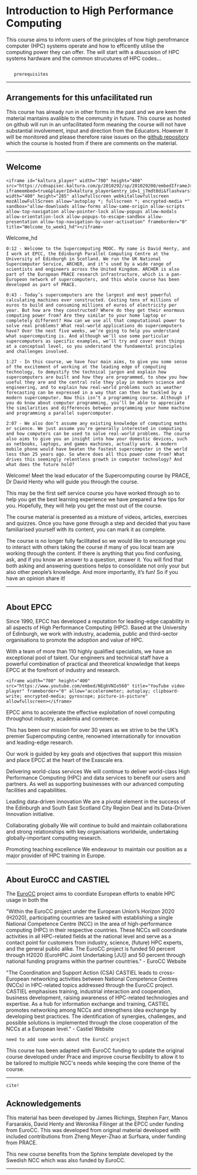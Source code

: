 # Introduction to High Performance Computing

This course aims to inform users of the principles of how high perofrmance computer (HPC) systems operate and how to efficently utilise the computing power they can offer. The will start with a disucssion of HPC systems hardware and the common strucutures of HPC codes…

```{prereq}

   prerequisites

```

---

## Arrangements for this unfacilitated run

This course has already run in other forms in the past and we are keen the material mantains avalible to the community in future. This course as hosted on github will run in an unfacilitated form meaning the course will not have substantial involvement, input and direction from the Educators. However it will be monitored and please therefore raise issues on the [github repository](https://github.com) which the course is hosted from if there are comments on the material. 

---

## Welcome

```{raw} html
<iframe id="kaltura_player" width="700" height="400" src="https://cdnapisec.kaltura.com/p/2010292/sp/201029200/embedIframeJs/uiconf_id/32599141/partner_id/2010292?iframeembed=true&playerId=kaltura_player&entry_id=1_j7mdt8di&flashvars[streamerType]=auto&amp;flashvars[localizationCode]=en&amp;flashvars[leadWithHTML5]=true&amp;flashvars[sideBarContainer.plugin]=true&amp;flashvars[sideBarContainer.position]=left&amp;flashvars[sideBarContainer.clickToClose]=true&amp;flashvars[chapters.plugin]=true&amp;flashvars[chapters.layout]=vertical&amp;flashvars[chapters.thumbnailRotator]=false&amp;flashvars[streamSelector.plugin]=true&amp;flashvars[EmbedPlayer.SpinnerTarget]=videoHolder&amp;flashvars[dualScreen.plugin]=true&amp;flashvars[Kaltura.addCrossoriginToIframe]=true&amp;&wid=1_tsiu9191" width="400" height="285" allowfullscreen webkitallowfullscreen mozAllowFullScreen allow="autoplay *; fullscreen *; encrypted-media *" sandbox="allow-downloads allow-forms allow-same-origin allow-scripts allow-top-navigation allow-pointer-lock allow-popups allow-modals allow-orientation-lock allow-popups-to-escape-sandbox allow-presentation allow-top-navigation-by-user-activation" frameborder="0" title="Welcome_to_week1_hd"></iframe>
```

Welcome_hd


```{solution} Transcript
0:12 - Welcome to the Supercomputing MOOC. My name is David Henty, and I work at EPCC, the Edinburgh Parallel Computing Centre at the University of Edinburgh in Scotland. We run the UK National Supercomputer Service, ARCHER, and it’s used by a wide range of scientists and engineers across the United Kingdom. ARCHER is also part of the European PRACE research infrastructure, which is a pan-Europeon network of supercomputers, and this whole course has been developed as part of PRACE.

0:43 - Today’s supercomputers are the largest and most powerful calculating machines ever constructed. Costing tens of millions of euros to build and consuming millions of euros of electricity per year. But how are they constructed? Where do they get their enormous computing power from? Are they similar to your home laptop or completely different? How can we use all that computational power to solve real problems? What real-world applications do supercomputers have? Over the next five weeks, we’re going to help you understand what supercomputing is. And although we’ll use some particular supercomputers as specific examples, we’ll try and cover most things at a conceptual level, so you understand the fundamental principles and challenges involved.

1:27 - In this course, we have four main aims, to give you some sense of the excitement of working at the leading edge of computing technology, to demystify the technical jargon and explain how supercomputers are built and how they are programmed, to show you how useful they are and the central role they play in modern science and engineering, and to explain how real-world problems such as weather forecasting can be expressed in a way that can then be tackled by a modern supercomputer. Now this isn’t a programming course. Although if you do know about computer programming, you’ll be able to appreciate the similarities and differences between programming your home machine and programming a parallel supercomputer.

2:07 - We also don’t assume any existing knowledge of computing maths or science. We just assume you’re generally interested in computing and how computers can be used to solve real-world problems. The course also aims to give you an insight into how your domestic devices, such as netbooks, laptops, and games machines, actually work. A modern mobile phone would have beaten the fastest supercomputer in the world less than 25 years ago. So where does all this power come from? What drives this seemingly relentless growth in computer technology? And what does the future hold?
```


Welcome! Meet the lead educator of the Supercomputing course by PRACE, Dr David Henty who will guide you through the course.

This may be the first self service course you have worked through so to help you get the best learning experience we have prepared a few tips for you. Hopefully, they will help you get the most out of the course.

The course material is presented as a mixture of videos, articles, exercises and quizzes. Once you have gone through a step and decided that you have familiarised yourself with its content, you can mark it as complete.

The course is no longer fully facilitated so we would like to encourage you to interact with others taking the course if many of you local team are working through the content. If there is anything that you find confusing, ask, and if you know an answer to a question, answer it. You will find that both asking and answering questions helps to consolidate not only your but also other people’s knowledge. And more importantly, it’s fun! So if you have an opinion share it!

---


```{figure} ./../Part1_Supercomputing/images/BayesInterior.jpg
```

## About EPCC

Since 1990, EPCC has developed a reputation for leading-edge capability in all aspects of High Performance Computing (HPC). Based at the University of Edinburgh, we work with industry, academia, public and third-sector organisations to promote the adoption and value of HPC.

With a team of more than 110 highly qualified specialists, we have an exceptional pool of talent. Our engineers and technical staff have a powerful combination of practical and theoretical knowledge that keeps EPCC at the forefront of industry and research.

```{raw} html
<iframe width="700" height="400" src="https://www.youtube.com/embed/NEgbVNIo560" title="YouTube video player" frameborder="0" allow="accelerometer; autoplay; clipboard-write; encrypted-media; gyroscope; picture-in-picture" allowfullscreen></iframe>
```

EPCC aims to accelerate the effective exploitation of novel computing throughout industry, academia and commerce. 

This has been our mission for over 30 years as we strive to be the UK’s premier Supercomputing centre, renowned internationally for innovation and leading-edge research.

Our work is guided by key goals and objectives that support this mission and place EPCC at the heart of the Exascale era.

Delivering world-class services
We will continue to deliver world-class High Performance Computing (HPC) and data services to benefit our users and partners. As well as supporting businesses with our advanced computing facilities and capabilities.

Leading data-driven innovation 
We are a pivotal element in the success of the Edinburgh and South East Scotland City Region Deal and its Data-Driven Innovation initiative.

Collaborating globally
We will continue to build and maintain collaborations and strong relationships with key organisations worldwide, undertaking globally-important computing research.

Promoting teaching excellence
We endeavour to maintain our position as a major provider of HPC training in Europe.

---

## About EuroCC and CASTIEL

The [EuroCC](https://www.eurocc-access.eu/about-us/the-projects/) project aims to coordiate European efforts to enable HPC usage in both the 

"Within the EuroCC project under the European Union’s Horizon 2020 (H2020), participating countries are tasked with establishing a single National Competence Centre (NCC) in the area of high-performance computing (HPC) in their respective countries. These NCCs will coordinate activities in all HPC-related fields at the national level and serve as a contact point for customers from industry, science, (future) HPC experts, and the general public alike. The EuroCC project is funded 50 percent through H2020 (EuroHPC Joint Undertaking [JU]) and 50 percent through national funding programs within the partner countries." - EuroCC Website

"The Coordination and Support Action (CSA) CASTIEL leads to cross-European networking activities between National Competence Centres (NCCs) in HPC-related topics addressed through the EuroCC project. CASTIEL emphasises training, industrial interaction and cooperation, business development, raising awareness of HPC-related technologies and expertise. As a hub for information exchange and training, CASTIEL promotes networking among NCCs and strengthens idea exchange by developing best practices. The identification of synergies, challenges, and possible solutions is implemented through the close cooperation of the NCCs at a European level." - Castiel Website

```{danger}
need to add some words about the EuroCC project
```


This course has been adapted with EuroCC funding to update the original course developed under Prace and improve course flexibility to allow it to be tailored to multiple NCC's needs while keeping the core theme of the course.

---
```{figure} ./../Part1_Supercomputing/images/large_hero_a8f32791-5354-4a66-aeb0-79352dedae18.jpg
cite!
```
## Acknowledgements

This material has been developed by James Richings, Stephen Farr, Manos Farsarakis, David Henty and Weronika Filinger at the EPCC under funding from EuroCC.
This was developed from original material developed with included contributions from Zheng Meyer-Zhao at Surfsara, under funding from PRACE.

This new course benefits from the Sphinx template developed by the Swedish NCC which was also funded by EuroCC.

---